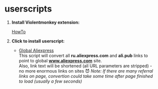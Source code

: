# userscripts

1. **Install Violentmonkey extension:**

    [HowTo](https://violentmonkey.github.io/get-it/)

2. **Click to install userscript:**

   * [Global Aliexpress](https://github.com/Perlovka/userscripts/raw/master/global_aliexpress.user.js)  
      This script will convert all **ru.aliexpress.com** and **ali.pub** links to point to global **www.aliexpress.com** site.  
      Also, link text will be shortened (all URL parameters are stripped) - no more enormous links on sites :smiling_imp:
      *Note: If there are many referral links on page, convertion could take some time after page finished to load (usually a few seconds)*
